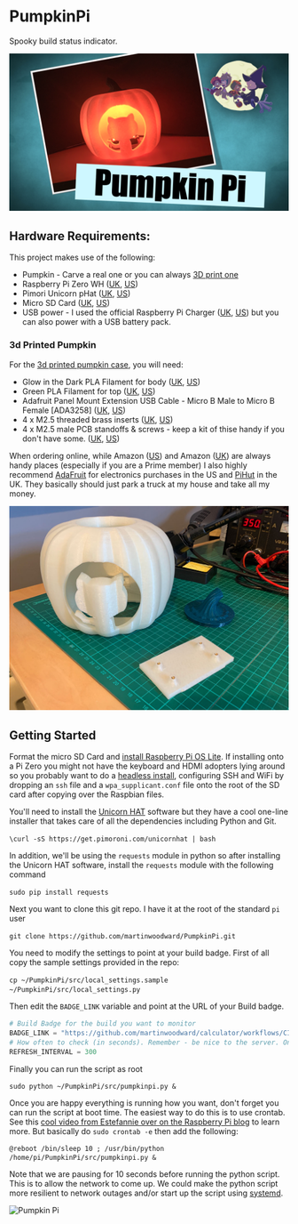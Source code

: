 # PumpkinPi
Spooky build status indicator.

<img src="images/pumpkinpi-title.png" alt="Pumpkin Pi" width="640" border="0" />

## Hardware Requirements:
This project makes use of the following:
 - Pumpkin - Carve a real one or you can always [3D print one](#3d-printed-pumpkin)
 - Raspberry Pi Zero WH  ([UK](https://amzn.to/33rmXEc), [US](https://amzn.to/3lcQLul))
 - Pimori Unicorn pHat  ([UK](https://amzn.to/3l8rPnR), [US](https://amzn.to/30wEWaG))
 - Micro SD Card  ([UK](https://amzn.to/2SoRagP), [US](https://amzn.to/2GeMWWT))
 - USB power - I used the official Raspberry Pi Charger ([UK](https://amzn.to/33qvreN), [US](https://amzn.to/36yKkh4)) but you can also power with a USB battery pack.

 ### 3d Printed Pumpkin
 For the [3d printed pumpkin case](stl/), you will need:
  - Glow in the Dark PLA Filament for body  ([UK](https://amzn.to/2SmQzwj), [US]())
  - Green PLA Filament for top  ([UK](https://amzn.to/2GeMlo7), [US](https://amzn.to/30vuAHX))
  - Adafruit Panel Mount Extension USB Cable - Micro B Male to Micro B Female [ADA3258] ([UK](https://amzn.to/3irYgf9), [US](https://amzn.to/34pR51V))
  - 4 x M2.5 threaded brass inserts ([UK](https://amzn.to/3ixudCK), [US](https://amzn.to/33rnYw0))
  - 4 x M2.5 male PCB standoffs & screws - keep a kit of thise handy if you don't have some. ([UK](https://amzn.to/3cYGkYE), [US](https://amzn.to/3l8VDk8))

When ordering online, while Amazon ([US](https://amzn.to/2CUGild)) and Amazon ([UK](https://amzn.to/2PbHDtz)) are always handy places (especially if you are a Prime member) I also highly recommend [AdaFruit](https://www.adafruit.com/) for electronics purchases in the US and [PiHut](https://thepihut.com/) in the UK. They basically should just park a truck at my house and take all my money.

<img src="images/pumpkin-parts.jpg" alt="Pumpkin Pi" width="640" border="0" />

## Getting Started

Format the micro SD Card and [install Raspberry Pi OS Lite](https://www.raspberrypi.org/downloads/raspberry-pi-os/). If installing onto a Pi Zero you might not have the keyboard and HDMI adopters lying around so you probably want to do a [headless install](https://www.raspberrypi.org/documentation/configuration/wireless/headless.md), configuring SSH and WiFi by dropping an `ssh` file and a `wpa_supplicant.conf` file onto the root of the SD card after copying over the Raspbian files.

You'll need to install the [Unicorn HAT](https://github.com/pimoroni/unicorn-hat) software but they have a cool one-line installer that takes care of all the dependencies including Python and Git.

``\curl -sS https://get.pimoroni.com/unicornhat | bash``

In addition, we'll be using the ``requests`` module in python so after installing the Unicorn HAT software, install the ``requests`` module with the following command

``sudo pip install requests``

Next you want to clone this git repo. I have it at the root of the standard ``pi`` user

``git clone https://github.com/martinwoodward/PumpkinPi.git``

You need to modify the settings to point at your build badge. First of all copy the sample settings provided in the repo:

``cp ~/PumpkinPi/src/local_settings.sample ~/PumpkinPi/src/local_settings.py``

Then edit the ``BADGE_LINK`` variable and point at the URL of your Build badge.

```python
# Build Badge for the build you want to monitor
BADGE_LINK = "https://github.com/martinwoodward/calculator/workflows/CI/badge.svg?branch=main"
# How often to check (in seconds). Remember - be nice to the server. Once every 5 minutes is plenty.
REFRESH_INTERVAL = 300
```

Finally you can run the script as root

```
sudo python ~/PumpkinPi/src/pumpkinpi.py &
```

Once you are happy everything is running how you want, don't forget you can run the script at boot time. The easiest way to do this is to use crontab. See this [cool video from Estefannie over on the Raspberry Pi blog](https://www.raspberrypi.org/blog/how-to-run-a-script-at-start-up-on-a-raspberry-pi-using-crontab/) to learn more.  But basically do ``sudo crontab -e`` then add the following:

```
@reboot /bin/sleep 10 ; /usr/bin/python /home/pi/PumpkinPi/src/pumpkinpi.py &

```

Note that we are pausing for 10 seconds before running the python script. This is to allow the network to come up. We could make the python script more resilient to network outages and/or start up the script using [systemd](https://www.raspberrypi.org/documentation/linux/usage/systemd.md).

<img src="images/pumpkin-orange.gif" alt="Pumpkin Pi" width="640" border="0" />




